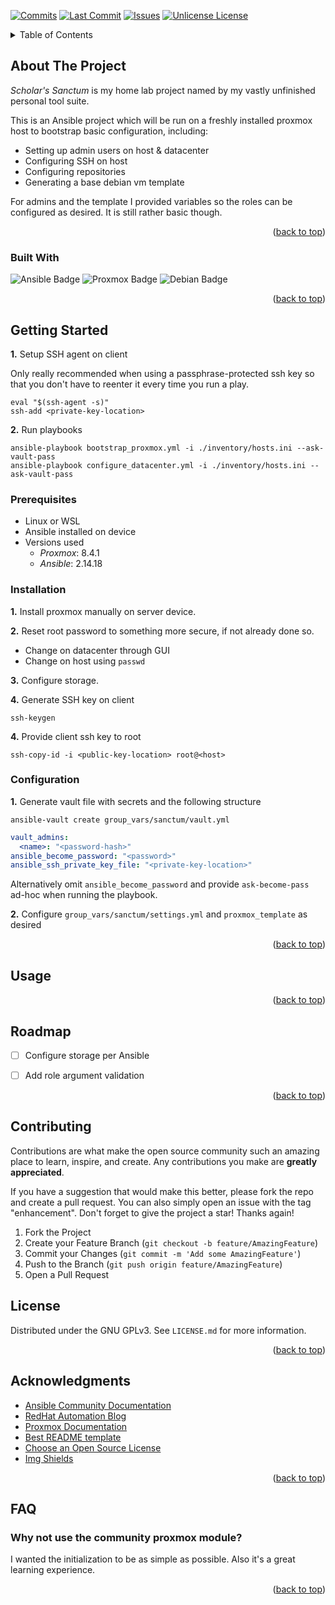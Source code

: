 <!-- Improved compatibility of back to top link: See: https://github.com/othneildrew/Best-README-Template/pull/73 -->
<a id="readme-top"></a>



<!-- PROJECT SHIELDS -->
[![Commits][commits-shield]][commits-url]
[![Last Commit][last-commit-shield]][last-commit-url]
[![Issues][issues-shield]][issues-url]
[![Unlicense License][license-shield]][license-url]



<!-- TABLE OF CONTENTS -->
<details>
  <summary>Table of Contents</summary>
  <ol>
    <li>
      <a href="#about-the-project">About The Project</a>
      <ul>
        <li><a href="#built-with">Built With</a></li>
      </ul>
    </li>
    <li>
      <a href="#getting-started">Getting Started</a>
      <ul>
        <li><a href="#prerequisites">Prerequisites</a></li>
        <li><a href="#installation">Installation</a></li>
      </ul>
    </li>
    <li><a href="#usage">Usage</a></li>
    <li><a href="#roadmap">Roadmap</a></li>
    <li><a href="#contributing">Contributing</a></li>
    <li><a href="#license">License</a></li>
    <li><a href="#acknowledgments">Acknowledgments</a></li>
    <li><a href="#faq">FAQ</a></li>
  </ol>
</details>



<!-- ABOUT THE PROJECT -->
## About The Project

*Scholar's Sanctum* is my home lab project named by my vastly unfinished personal tool suite.

This is an Ansible project which will be run on a freshly installed proxmox host to bootstrap basic configuration, including:
* Setting up admin users on host & datacenter
* Configuring SSH on host
* Configuring repositories
* Generating a base debian vm template

For admins and the template I provided variables so the roles can be configured as desired. It is still rather basic though.

<p align="right">(<a href="#readme-top">back to top</a>)</p>



### Built With

![Ansible Badge](https://img.shields.io/badge/Ansible-EE0000?logo=ansible&logoColor=fff&style=for-the-badge)
![Proxmox Badge](https://img.shields.io/badge/Proxmox-EE5700?logo=proxmox&logoColor=fff&style=for-the-badge)
![Debian Badge](https://img.shields.io/badge/Debian-A81D33?logo=debian&logoColor=fff&style=for-the-badge)

<p align="right">(<a href="#readme-top">back to top</a>)</p>



<!-- GETTING STARTED -->
## Getting Started

**1.** Setup SSH agent on client

Only really recommended when using a passphrase-protected ssh key so that you don't have to reenter it every time you run a play.
```shell
eval "$(ssh-agent -s)"
ssh-add <private-key-location>
```

**2.** Run playbooks
```shell
ansible-playbook bootstrap_proxmox.yml -i ./inventory/hosts.ini --ask-vault-pass
ansible-playbook configure_datacenter.yml -i ./inventory/hosts.ini --ask-vault-pass
```

### Prerequisites

* Linux or WSL
* Ansible installed on device
* Versions used
  * *Proxmox*: 8.4.1
  * *Ansible*: 2.14.18

### Installation

**1.** Install proxmox manually on server device.

**2.** Reset root password to something more secure, if not already done so.
* Change on datacenter through GUI
* Change on host using `passwd`

**3.** Configure storage.

**4.** Generate SSH key on client
```shell
ssh-keygen
```

**4.** Provide client ssh key to root
```shell
ssh-copy-id -i <public-key-location> root@<host>
```

### Configuration

**1.** Generate vault file with secrets and the following structure
```shell
ansible-vault create group_vars/sanctum/vault.yml
```
```yml
vault_admins:
  <name>: "<password-hash>"
ansible_become_password: "<password>"
ansible_ssh_private_key_file: "<private-key-location>"
```

Alternatively omit `ansible_become_password` and provide `ask-become-pass` ad-hoc when running the playbook.

**2.** Configure `group_vars/sanctum/settings.yml` and `proxmox_template` as desired

<p align="right">(<a href="#readme-top">back to top</a>)</p>



<!-- USAGE EXAMPLES -->
## Usage



<p align="right">(<a href="#readme-top">back to top</a>)</p>



<!-- ROADMAP -->
## Roadmap

* [ ] Configure storage per Ansible
* [ ] Add role argument validation



<p align="right">(<a href="#readme-top">back to top</a>)</p>



<!-- CONTRIBUTING -->
## Contributing

Contributions are what make the open source community such an amazing place to learn, inspire, and create. Any contributions you make are **greatly appreciated**.

If you have a suggestion that would make this better, please fork the repo and create a pull request. You can also simply open an issue with the tag "enhancement".
Don't forget to give the project a star! Thanks again!

1. Fork the Project
2. Create your Feature Branch (`git checkout -b feature/AmazingFeature`)
3. Commit your Changes (`git commit -m 'Add some AmazingFeature'`)
4. Push to the Branch (`git push origin feature/AmazingFeature`)
5. Open a Pull Request



<!-- LICENSE -->
## License

Distributed under the GNU GPLv3. See `LICENSE.md` for more information.

<p align="right">(<a href="#readme-top">back to top</a>)</p>



<!-- ACKNOWLEDGMENTS -->
## Acknowledgments

* [Ansible Community Documentation](https://docs.ansible.com/ansible/latest/index.html)
* [RedHat Automation Blog](https://www.redhat.com/en/blog/channel/management-and-automation)
* [Proxmox Documentation](https://pve.proxmox.com/pve-docs/)
* [Best README template](https://github.com/othneildrew/Best-README-Template)
* [Choose an Open Source License](https://choosealicense.com)
* [Img Shields](https://shields.io)

<p align="right">(<a href="#readme-top">back to top</a>)</p>



<!-- FAQ -->
## FAQ

### Why not use the community proxmox module?

I wanted the initialization to be as simple as possible. Also it's a great learning experience.

<p align="right">(<a href="#readme-top">back to top</a>)</p>



<!-- MARKDOWN LINKS & IMAGES -->
<!-- https://www.markdownguide.org/basic-syntax/#reference-style-links -->
[commits-shield]: https://img.shields.io/github/commit-activity/t/Tesselay/scholars-sanctum
[commits-url]: https://github.com/Tesselay/scholars-sanctum/graphs/commit-activity
[last-commit-shield]: https://img.shields.io/github/last-commit/Tesselay/scholars-sanctum
[last-commit-url]: https://github.com/Tesselay/scholars-sanctum/graphs/commit-activity
[issues-shield]: https://img.shields.io/github/issues/Tesselay/scholars-sanctum
[issues-url]: https://github.com/Tesselay/scholars-sanctum/issues
[license-shield]: https://img.shields.io/github/license/Tesselay/scholars-sanctum
[license-url]: https://github.com/Tesselay/scholars-sanctum/blob/master/LICENSE.md

[Angular.io]: https://img.shields.io/badge/Angular-%23DD0031.svg?logo=angular&logoColor=white
[Angular-url]: https://angular.io/
[Docker.io]: https://img.shields.io/badge/Docker-2496ED?logo=docker&logoColor=fff
[Docker-url]: https://www.docker.com/